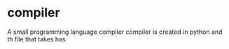 # compiler
A small programming language compiler
compiler is created in python
and th file that takes has 
